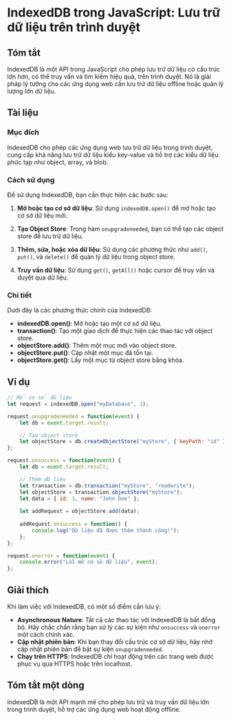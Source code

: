 <!--
Meta Description: # IndexedDB trong JavaScript: Lưu trữ dữ liệu trên trình duyệt ## Tóm tắt IndexedDB là một API trong JavaScript cho phép lưu trữ dữ liệu có cấu trúc l...
Meta Keywords: liệu, indexeddb, các, một, lưu
-->

# IndexedDB trong JavaScript: Lưu trữ dữ liệu trên trình duyệt

## Tóm tắt
IndexedDB là một API trong JavaScript cho phép lưu trữ dữ liệu có cấu trúc lớn hơn, có thể truy vấn và tìm kiếm hiệu quả, trên trình duyệt. Nó là giải pháp lý tưởng cho các ứng dụng web cần lưu trữ dữ liệu offline hoặc quản lý lượng lớn dữ liệu.

## Tài liệu

### Mục đích
IndexedDB cho phép các ứng dụng web lưu trữ dữ liệu trong trình duyệt, cung cấp khả năng lưu trữ dữ liệu kiểu key-value và hỗ trợ các kiểu dữ liệu phức tạp như object, array, và blob.

### Cách sử dụng
Để sử dụng IndexedDB, bạn cần thực hiện các bước sau:

1. **Mở hoặc tạo cơ sở dữ liệu**:
   Sử dụng `indexedDB.open()` để mở hoặc tạo cơ sở dữ liệu mới.

2. **Tạo Object Store**:
   Trong hàm `onupgradeneeded`, bạn có thể tạo các object store để lưu trữ dữ liệu.

3. **Thêm, sửa, hoặc xóa dữ liệu**:
   Sử dụng các phương thức như `add()`, `put()`, và `delete()` để quản lý dữ liệu trong object store.

4. **Truy vấn dữ liệu**:
   Sử dụng `get()`, `getAll()` hoặc cursor để truy vấn và duyệt qua dữ liệu.

### Chi tiết
Dưới đây là các phương thức chính của IndexedDB:

- **indexedDB.open()**: Mở hoặc tạo một cơ sở dữ liệu.
- **transaction()**: Tạo một giao dịch để thực hiện các thao tác với object store.
- **objectStore.add()**: Thêm một mục mới vào object store.
- **objectStore.put()**: Cập nhật một mục đã tồn tại.
- **objectStore.get()**: Lấy một mục từ object store bằng khóa.

## Ví dụ

```javascript
// Mở cơ sở dữ liệu
let request = indexedDB.open("myDatabase", 1);

request.onupgradeneeded = function(event) {
    let db = event.target.result;

    // Tạo object store
    let objectStore = db.createObjectStore("myStore", { keyPath: "id" });
};

request.onsuccess = function(event) {
    let db = event.target.result;

    // Thêm dữ liệu
    let transaction = db.transaction("myStore", "readwrite");
    let objectStore = transaction.objectStore("myStore");
    let data = { id: 1, name: "John Doe" };
    
    let addRequest = objectStore.add(data);
    
    addRequest.onsuccess = function() {
        console.log("Dữ liệu đã được thêm thành công!");
    };
};

request.onerror = function(event) {
    console.error("Lỗi mở cơ sở dữ liệu", event);
};
```

## Giải thích
Khi làm việc với IndexedDB, có một số điểm cần lưu ý:

- **Asynchronous Nature**: Tất cả các thao tác với IndexedDB là bất đồng bộ. Hãy chắc chắn rằng bạn xử lý các sự kiện như `onsuccess` và `onerror` một cách chính xác.
- **Cập nhật phiên bản**: Khi bạn thay đổi cấu trúc cơ sở dữ liệu, hãy nhớ cập nhật phiên bản để bật sự kiện `onupgradeneeded`.
- **Chạy trên HTTPS**: IndexedDB chỉ hoạt động trên các trang web được phục vụ qua HTTPS hoặc trên localhost.

## Tóm tắt một dòng
IndexedDB là một API mạnh mẽ cho phép lưu trữ và truy vấn dữ liệu lớn trong trình duyệt, hỗ trợ các ứng dụng web hoạt động offline.